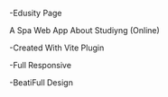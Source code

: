 -Edusity Page

A Spa Web App About Studiyng (Online)


-Created With Vite Plugin


-Full Responsive


-BeatiFull Design


 
